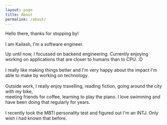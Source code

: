 ```yaml
---
layout: page
title: About
permalink: /about/
---
```


Hello there, thanks for stopping by!<br>
<br>
I am Kailash, I'm a software engineer. <br>

Up until now, I focussed on backend engineering. Currently enjoying
working on applications that are closer to humans than to CPU. :D <br>
<br>
I really like making things better and
I'm very happy about the impact I'm able to make by working on technology.<br>
<br>
Outside work, I really enjoy travelling, reading fiction, going around the city with my bike, <br>
meeting friends for coffee, learning to play the piano. I love swimming and have been doing that regularly for years.<br>
<br>
I recently took the MBTI personality test and figured out I'm an INTJ. Only wish i had known that before.
